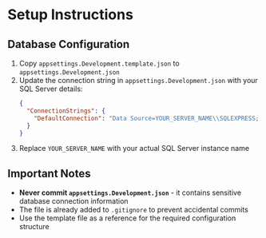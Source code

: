 # Setup Instructions

## Database Configuration

1. Copy `appsettings.Development.template.json` to `appsettings.Development.json`
2. Update the connection string in `appsettings.Development.json` with your SQL Server details:
   ```json
   {
     "ConnectionStrings": {
       "DefaultConnection": "Data Source=YOUR_SERVER_NAME\\SQLEXPRESS;Initial Catalog=Blood_Donation;Integrated Security=True;Encrypt=True;Trust Server Certificate=True"
     }
   }
   ```
3. Replace `YOUR_SERVER_NAME` with your actual SQL Server instance name

## Important Notes

- **Never commit `appsettings.Development.json`** - it contains sensitive database connection information
- The file is already added to `.gitignore` to prevent accidental commits
- Use the template file as a reference for the required configuration structure

